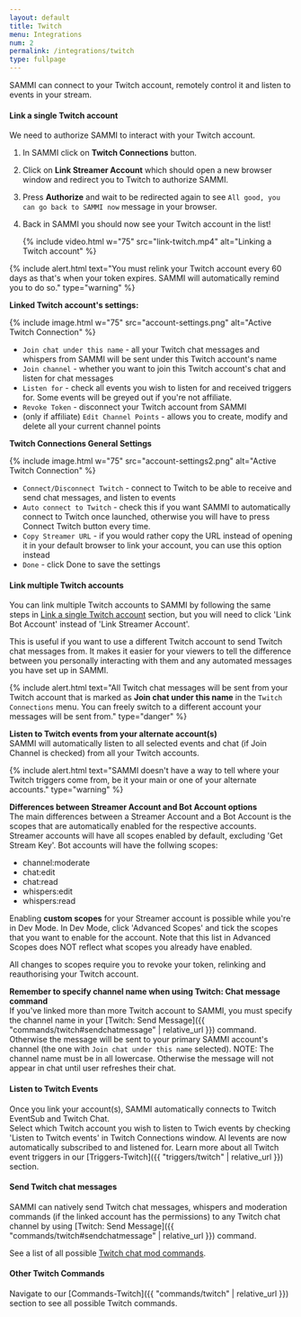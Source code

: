 ```yaml
---
layout: default
title: Twitch
menu: Integrations
num: 2
permalink: /integrations/twitch
type: fullpage
---
```


SAMMI can connect to your Twitch account, remotely control it and listen to events in your stream.

#### Link a single Twitch account
We need to authorize SAMMI to interact with your Twitch account.

1. In SAMMI click on **Twitch Connections** button.
2. Click on **Link Streamer Account** which should open a new browser window and redirect you to Twitch to authorize SAMMI.
3. Press **Authorize** and wait to be redirected again to see `All good, you can go back to SAMMI now` message in your browser.
4. Back in SAMMI you should now see your Twitch account in the list!


   {% include video.html w="75" src="link-twitch.mp4" alt="Linking a Twitch account" %}

{% include alert.html text="You must relink your Twitch account every 60 days as that's when your token expires. SAMMI will automatically remind you to do so." type="warning" %}

**Linked Twitch account's settings:**

{% include image.html w="75" src="account-settings.png" alt="Active Twitch Connection" %}

- `Join chat under this name` - all your Twitch chat messages and whispers from SAMMI will be sent under this Twitch account's name
- `Join channel` - whether you want to join this Twitch account's chat and listen for chat messages
- `Listen for` - check all events you wish to listen for and received triggers for. Some events will be greyed out if you're not affiliate.
- `Revoke Token` - disconnect your Twitch account from SAMMI
- (only if affiliate) `Edit Channel Points` - allows you to create, modify and delete all your current channel points

**Twitch Connections General Settings**

{% include image.html w="75" src="account-settings2.png" alt="Active Twitch Connection" %}

- `Connect/Disconnect Twitch` - connect to Twitch to be able to receive and send chat messages, and listen to events
- `Auto connect to Twitch` - check this if you want SAMMI to automatically connect to Twitch once launched, otherwise you will have to press Connect Twitch button every time.
- `Copy Streamer URL` - if you would rather copy the URL instead of opening it in your default browser to link your account, you can use this option instead
- `Done` - click Done to save the settings


#### Link multiple Twitch accounts
You can link multiple Twitch accounts to SAMMI by following the same steps in [Link a single Twitch account](#linkasingletwitchaccount) section, but you will need to click 'Link Bot Account' instead of 'Link Streamer Account'.

This is useful if you want to use a different Twitch account to send Twitch chat messages from. It makes it easier for your viewers to tell the difference between you personally interacting with them and any automated messages you have set up in SAMMI.

{% include alert.html text="All Twitch chat messages will be sent from your Twitch account that is marked as <strong>Join chat under this name</strong> in the <code>Twitch Connections</code> menu. You can freely switch to a different account your messages will be sent from." type="danger" %}

**Listen to Twitch events from your alternate account(s)**\
SAMMI will automatically listen to all selected events and chat (if Join Channel is checked) from all your Twitch accounts.

{% include alert.html text="SAMMI doesn't have a way to tell where your Twitch triggers come from, be it your main or one of your alternate accounts." type="warning" %}

**Differences between Streamer Account and Bot Account options**\
The main differences between a Streamer Account and a Bot Account is the scopes that are automatically enabled for the respective accounts. Streamer accounts will have all scopes enabled by default, excluding 'Get Stream Key'. Bot accounts will have the follwing scopes:
- channel:moderate
- chat:edit
- chat:read
- whispers:edit
- whispers:read

Enabling **custom scopes** for your Streamer account is possible while you're in Dev Mode. In Dev Mode, click 'Advanced Scopes' and tick the scopes that you want to enable for the account. Note that this list in Advanced Scopes does NOT reflect what scopes you already have enabled. 

All changes to scopes require you to revoke your token, relinking and reauthorising your Twitch account. 

**Remember to specify channel name when using Twitch: Chat message command**\
If you've linked more than more Twitch account to SAMMI, you must specify the channel name in your [Twitch: Send Message]({{ "commands/twitch#sendchatmessage" | relative_url }}) command. Otherwise the message will be sent to your primary SAMMI account's channel (the one with `Join chat under this name` selected). NOTE: The channel name must be in all lowercase. Otherwise the message will not appear in chat until user refreshes their chat.

#### Listen to Twitch Events

Once you link your account(s), SAMMI automatically connects to Twitch EventSub and Twitch Chat.\
Select which Twitch account you wish to listen to Twich events by checking 'Listen to Twitch events' in Twitch Connections window. Al levents are now automatically subscribed to and listened for. 
Learn more about all Twitch event triggers in our [Triggers-Twitch]({{ "triggers/twitch" | relative_url }}) section.


#### Send Twitch chat messages

SAMMI can natively send Twitch chat messages, whispers and moderation commands (if the linked account has the permissions) to any Twitch chat channel by using [Twitch: Send Message]({{ "commands/twitch#sendchatmessage" | relative_url }}) command.

See a list of all possible [Twitch chat mod commands](https://help.twitch.tv/s/article/chat-commands?language=en_US#AllMods).

#### Other Twitch Commands
Navigate to our [Commands-Twitch]({{ "commands/twitch" | relative_url }}) section to see all possible Twitch commands.
